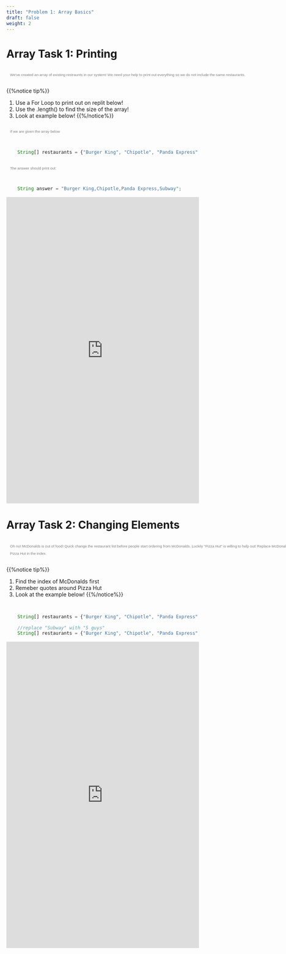 ```yaml
---
title: "Problem 1: Array Basics"
draft: false
weight: 2
---
```


<h1>Array Task 1: Printing</h1>

<p style="margin-center: auto;padding: 1em 1em 1em 1em; margin-left: auto; margin-right: auto; width: 80em; font-size: 1vw; font-family: sans-serif; color:grey; line-height: 200%">We've created an array of existing restraunts in our system! We need your help to print out everything so we do not include the same restaurants.</p>


{{%notice tip%}}
1. Use a For Loop to print out on replit below!
2. Use the .length() to find the size of the array!
3. Look at example below!
{{%/notice%}}

<p style="margin-center: auto;padding: 1em 1em 1em 1em; margin-left: auto; margin-right: auto; width: 80em; font-size: 1vw; font-family: sans-serif; color:grey; line-height: 200%">If we are given the array below</p>

```js javascript

    String[] restaurants = {"Burger King", "Chipotle", "Panda Express", "Subway"};

```
<p style="margin-center: auto;padding: 1em 1em 1em 1em; margin-left: auto; margin-right: auto; width: 80em; font-size: 1vw; font-family: sans-serif; color:grey; line-height: 200%">The answer should print out:</p>

```js javascript

    String answer = "Burger King,Chipotle,Panda Express,Subway";

```
<iframe height="800px" width="100%" src="https://replit.com/@nuevofoundation/Arrays1?lite=true" scrolling="no" frameborder="no" allowtransparency="true" allowfullscreen="true" sandbox="allow-forms allow-pointer-lock allow-popups allow-same-origin allow-scripts allow-modals"></iframe>

<h1>Array Task 2: Changing Elements</h1>

<p style="margin-center: auto;padding: 1em 1em 1em 1em; margin-left: auto; margin-right: auto; width: 80em; font-size: 1vw; font-family: sans-serif; color:grey; line-height: 200%">Oh no! McDonalds is out of food! Quick change the restaurant list before people start ordering from McDonalds. Luckily "Pizza Hut" is willing to help out! Replace McDonalds with Pizza Hut in the index.</p>

{{%notice tip%}}
1. Find the index of McDonalds first
2. Remeber quotes around Pizza Hut
3. Look at the example below!
{{%/notice%}}


```js javascript

	
    String[] restaurants = {"Burger King", "Chipotle", "Panda Express", "Subway"};

    //replace "Subway" with "5 guys"
    String[] restaurants = {"Burger King", "Chipotle", "Panda Express", "5 guys"};

```

<iframe height="800px" width="100%" src="https://replit.com/@nuevofoundation/Array2?lite=true" scrolling="no" frameborder="no" allowtransparency="true" allowfullscreen="true" sandbox="allow-forms allow-pointer-lock allow-popups allow-same-origin allow-scripts allow-modals"></iframe>